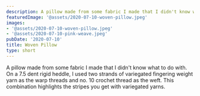 ```yaml
---
description: A pillow made from some fabric I made that I didn't know what to do with
featuredImage: '@assets/2020-07-10-woven-pillow.jpeg'
images:
- '@assets/2020-07-10-woven-pillow.jpeg'
- '@assets/2020-07-10-pink-weave.jpeg'
pubDate: '2020-07-10'
title: Woven Pillow
type: short
---
```

A pillow made from some fabric I made that I didn't know what to do with. On a 7.5 dent rigid heddle, I used two strands of variegated fingering weight yarn as the warp threads and no. 10 crochet thread as the weft. This combination highlights the stripes you get with variegated yarns.